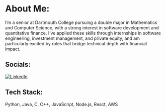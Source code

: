 # About Me:
I’m a senior at Dartmouth College pursuing a double major in Mathematics and Computer Science, with a strong interest in software development and quantitative finance. I’ve applied these skills through internships in software engineering, investment management, and private equity, and am particularly excited by roles that bridge technical depth with financial impact.

## Socials:
[![LinkedIn](https://img.shields.io/badge/LinkedIn-%230077B5.svg?logo=linkedin&logoColor=white)](https://linkedin.com/in/jake-fleming-02824a25a/) 

## Tech Stack:
Python, Java, C, C++, JavaScript, Node.js, React, AWS
